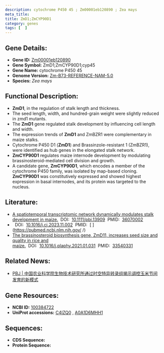 ```yaml
---
description: cytochrome P450 45 ; Zm00001eb120890 ; Zea mays
meta_title:
title: ZmD1;ZmCYP90D1
category: genes
tags: [  ]
---
```


## Gene Details:
- **Gene ID:**	[Zm00001eb120890](https://www.maizegdb.org/gene_center/gene/Zm00001eb120890)
- **Gene Symbol:** ZmD1;ZmCYP90D1;cyp45
- **Gene Name:** cytochrome P450 45
- **Genome Version:** [Zm-B73-REFERENCE-NAM-5.0](https://www.maizegdb.org/genome/assembly/Zm-B73-REFERENCE-NAM-5.0)
- **Species:** *Zea mays*

## Functional Description:
   - **ZmD1**, in the regulation of stalk length and thickness.
   - The seed length, width, and hundred-grain weight were slightly reduced in zmd1 mutants.
   - The **ZmD1** gene regulated stalk development by influencing cell length and width.
   - The expression trends of **ZmD1** and ZmBZR1 were complementary in maize stalks.
   - Cytochrome P450 D1 (**ZmD1**) and Brassinzole-resistant 1 (ZmBZR1), were identified as hub genes in the elongated stalk network.
   - **ZmCYP90D1** regulates maize internode development by modulating brassinosteroid-mediated cell division and growth.
   - A candidate gene, **ZmCYP90D1**, which encodes a member of the cytochrome P450 family, was isolated by map-based cloning. **ZmCYP90D1** was constitutively expressed and showed highest expression in basal internodes, and its protein was targeted to the nucleus. 

## Literature:
   - [A spatiotemporal transcriptomic network dynamically modulates stalk development in maize.]( https://onlinelibrary.wiley.com/doi/10.1111/pbi.13909)&nbsp;&nbsp;DOI:&nbsp;&nbsp;[10.1111/pbi.13909](https://onlinelibrary.wiley.com/doi/10.1111/pbi.13909)&nbsp;&nbsp;PMID:&nbsp;&nbsp;[36070002](https://pubmed.ncbi.nlm.nih.gov/36070002/)
   - []( https://www.sciencedirect.com/science/article/pii/S2214514123001551?via%3Dihub)&nbsp;&nbsp;DOI:&nbsp;&nbsp;[10.1016/j.cj.2023.11.002](https://www.sciencedirect.com/science/article/pii/S2214514123001551?via%3Dihub)&nbsp;&nbsp;PMID:&nbsp;&nbsp;[ ](https://pubmed.ncbi.nlm.nih.gov/ /)
   - [The brassinosteroid biosynthesis gene, ZmD11, increases seed size and quality in rice and maize.]( https://www.sciencedirect.com/science/article/abs/pii/S0981942821000425?via%3Dihub)&nbsp;&nbsp;DOI:&nbsp;&nbsp;[10.1016/j.plaphy.2021.01.031](https://www.sciencedirect.com/science/article/abs/pii/S0981942821000425?via%3Dihub)&nbsp;&nbsp;PMID:&nbsp;&nbsp;[33540331](https://pubmed.ncbi.nlm.nih.gov/33540331/)

## Related News:
   - [PBJ | 中国农业科学院生物技术研究所通过时空特异转录组揭示调控玉米节间发育的新模式](https://mp.weixin.qq.com/s?__biz=Mzg3MDEwNDEyMg==&mid=2247536431&idx=1&sn=c58346b1187202a0fa998cf66850701e&chksm=ce90e27af9e76b6cec098bde546a7b38a9cc98e7eb026c716de2b8e99e96ecad0dd6dee47202&scene=27#wechat_redirect)

## Gene Resources:
- **NCBI ID:** [100384722](https://www.ncbi.nlm.nih.gov/gene/?term=100384722)
- **UniProt accessions:** [C4IZQ0](https://www.uniprot.org/uniprotkb/C4IZQ0/entry)&nbsp;,&nbsp;[A0A1D6MHH1](https://www.uniprot.org/uniprotkb/A0A1D6MHH1/entry)

## Sequences:
- **CDS Sequence:**
- **Protein Sequence:**
